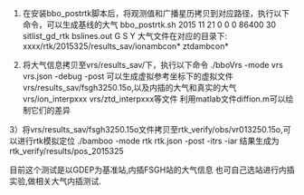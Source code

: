 1) 在安装bbo_postrtk脚本后，将观测值和广播星历拷贝到对应路径，执行以下命令，可以生成基线的大气
 bbo_postrtk.sh 2015 11 21 0 0 0 86400 30 sitlist_gd_rtk bslines.out G S Y 
大气文件在对应的目录下:   xxxx/rtk/2015325/results_sav/ionambcon*  ztdambcon*

2) 将大气信息拷贝至vrs/results_sav/下，执行以下命令
./bboVrs -mode vrs vrs.json -debug -post
可以生成虚拟参考坐标下的虚拟文件vrs/results_sav/fsgh3250.15o,以及内插的大气和真实的大气vrs/ion_interpxxx vrs/ztd_interpxxx等文件
利用matlab文件diffion.m可以绘制它们的差异

3）将vrs/results_sav/fsgh3250.15o文件拷贝至rtk_verify/obs/vr013250.15o,可以进行rtk模拟定位
./bamboo -mode rtk rtk.json -post -itrs -iar 
结果生成为rtk_verify/results/pos_2015325

目前这个测试是以GDEP为基准站,内插FSGH站的大气信息
也可自己选站进行内插实验,做相关大气内插测试.









